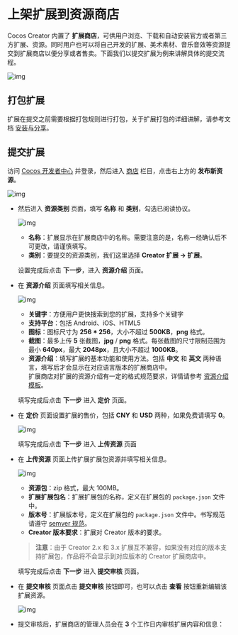 # 上架扩展到资源商店

Cocos Creator 内置了 **扩展商店**，可供用户浏览、下载和自动安装官方或者第三方扩展、资源。同时用户也可以将自己开发的扩展、美术素材、音乐音效等资源提交到扩展商店以便分享或者售卖。下面我们以提交扩展为例来讲解具体的提交流程。

![img](../image/store.png)

## 打包扩展

扩展在提交之前需要根据打包规则进行打包，关于扩展打包的详细讲解，请参考文档 [安装与分享](../install.md)。

## 提交扩展

访问 [Cocos 开发者中心](https://auth.cocos.com/#/) 并登录，然后进入 [商店](https://store-my.cocos.com/#/seller/resources/) 栏目，点击右上方的 **发布新资源**。

![img](../image/create.png)

- 然后进入 **资源类别** 页面，填写 **名称** 和 **类别**，勾选已阅读协议。

  ![img](../image/category.png)

    - **名称**：扩展显示在扩展商店中的名称。需要注意的是，名称一经确认后不可更改，请谨慎填写。
    - **类别**：要提交的资源类别，我们这里选择 **Creator 扩展 -> 扩展**。

  设置完成后点击 **下一步**，进入 **资源介绍** 页面。

- 在 **资源介绍** 页面填写相关信息。

  ![img](../image/introduction.png)

    - **关键字**：方便用户更快搜索到您的扩展，支持多个关键字
    - **支持平台**：包括 Android、iOS、HTML5
    - **图标**：图标尺寸为 **256 \* 256**，大小不超过 **500KB**，**png** 格式。
    - **截图**：最多上传 **5** 张截图，**jpg** / **png** 格式。每张截图的尺寸限制范围为最小 **640px**，最大 **2048px**，且大小不超过 **1000KB**。
    - **资源介绍**：填写扩展的基本功能和使用方法。包括 **中文** 和 **英文** 两种语言，填写后才会显示在对应语言版本的扩展商店中。<br>扩展商店对扩展的资源介绍有一定的格式规范要求，详情请参考 [资源介绍模板](https://store.cocos.com/document/zh/cocos-store-template-extension.html)。

  填写完成后点击 **下一步** 进入 **定价** 页面。

- 在 **定价** 页面设置扩展的售价，包括 **CNY** 和 **USD** 两种，如果免费请填写 **0**。

  ![img](../image/pricing.png)

  填写完成后点击 **下一步** 进入 **上传资源** 页面

- 在 **上传资源** 页面上传扩展扩展包资源并填写相关信息。

  ![img](../image/upload-store.png)

    - **资源包**：zip 格式，最大 100MB。
    - **扩展扩展包名**：扩展扩展包的名称，定义在扩展包的 `package.json` 文件中。
    - **版本号**：扩展版本号，定义在扩展包的 `package.json` 文件中。书写规范请遵守 [semver 规范](http://semver.org/lang/zh-CN/)。
    - **Creator 版本要求**：扩展对 Creator 版本的要求。

    > **注意**：由于 Creator 2.x 和 3.x 扩展互不兼容，如果没有对应的版本支持扩展包，作品将不会显示到对应版本的 Creator 扩展商店中。

  填写完成后点击 **下一步** 进入 **提交审核** 页面。

- 在 **提交审核** 页面点击 **提交审核** 按钮即可，也可以点击 **查看** 按钮重新编辑该扩展资源。

  ![img](../image/submit-for-review.png)

- 提交审核后，扩展商店的管理人员会在 **3** 个工作日内审核扩展内容和信息：
